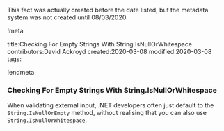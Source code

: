 This fact was actually created before the date listed, but the metadata system was not created until 08/03/2020.

!meta

title:Checking For Empty Strings With String.IsNullOrWhitespace
contributors:David Ackroyd
created:2020-03-08
modified:2020-03-08
tags:

!endmeta


### Checking For Empty Strings With String.IsNullOrWhitespace

When validating external input, .NET developers often just default to the `String.IsNullOrEmpty` method, without realising that you can also use `String.IsNullOrWhitespace`. 
